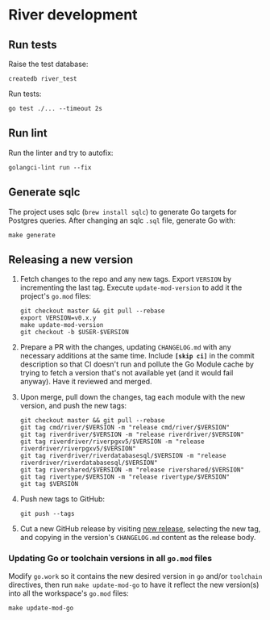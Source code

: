 # River development

## Run tests

Raise the test database:

    createdb river_test

Run tests:

    go test ./... --timeout 2s

## Run lint

Run the linter and try to autofix:

    golangci-lint run --fix

## Generate sqlc

The project uses sqlc (`brew install sqlc`) to generate Go targets for Postgres
queries. After changing an sqlc `.sql` file, generate Go with:

    make generate

## Releasing a new version

1. Fetch changes to the repo and any new tags. Export `VERSION` by incrementing the last tag. Execute `update-mod-version` to add it the project's `go.mod` files:

    ```shell
    git checkout master && git pull --rebase
    export VERSION=v0.x.y
    make update-mod-version
    git checkout -b $USER-$VERSION
    ```

2. Prepare a PR with the changes, updating `CHANGELOG.md` with any necessary additions at the same time. Include **`[skip ci]`** in the commit description so that CI doesn't run and pollute the Go Module cache by trying to fetch a version that's not available yet (and it would fail anyway). Have it reviewed and merged.

3. Upon merge, pull down the changes, tag each module with the new version, and push the new tags:

    ```shell
    git checkout master && git pull --rebase
    git tag cmd/river/$VERSION -m "release cmd/river/$VERSION"
    git tag riverdriver/$VERSION -m "release riverdriver/$VERSION"
    git tag riverdriver/riverpgxv5/$VERSION -m "release riverdriver/riverpgxv5/$VERSION"
    git tag riverdriver/riverdatabasesql/$VERSION -m "release riverdriver/riverdatabasesql/$VERSION"
    git tag rivershared/$VERSION -m "release rivershared/$VERSION"
    git tag rivertype/$VERSION -m "release rivertype/$VERSION"
    git tag $VERSION
    ```

4. Push new tags to GitHub:

    ```shell
    git push --tags
    ```

5. Cut a new GitHub release by visiting [new release](https://github.com/riverqueue/river/releases/new), selecting the new tag, and copying in the version's `CHANGELOG.md` content as the release body.

### Updating Go or toolchain versions in all `go.mod` files

Modify `go.work` so it contains the new desired version in `go` and/or `toolchain` directives, then run `make update-mod-go` to have it reflect the new version(s) into all the workspace's `go.mod` files:

```shell
make update-mod-go
```
